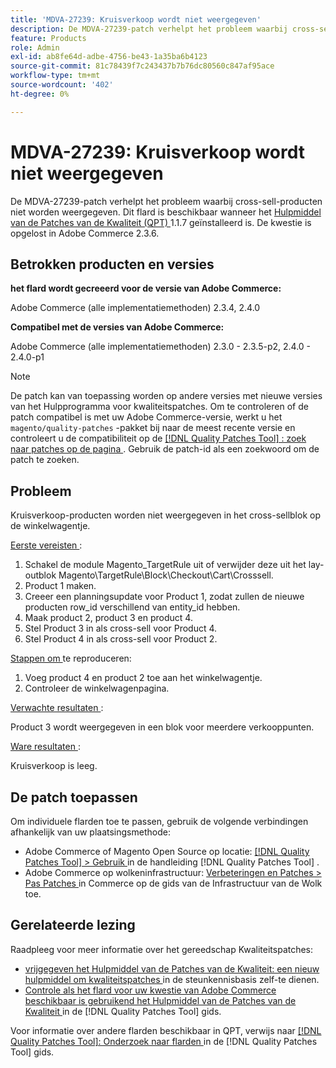```yaml
---
title: 'MDVA-27239: Kruisverkoop wordt niet weergegeven'
description: De MDVA-27239-patch verhelpt het probleem waarbij cross-sell-producten niet worden weergegeven. Deze patch is beschikbaar wanneer [Quality Patches Tool (QPT)] (https://experienceleague.adobe.com/en/docs/commerce-knowledge-base/kb/announcements/commerce-announcements/magento-quality-patches-released-new-tool-to-self-serve-quality-patches) 1.1.7 is geïnstalleerd. De kwestie is opgelost in Adobe Commerce 2.3.6.
feature: Products
role: Admin
exl-id: ab8fe64d-adbe-4756-be43-1a35ba6b4123
source-git-commit: 81c78439f7c243437b7b76dc80560c847af95ace
workflow-type: tm+mt
source-wordcount: '402'
ht-degree: 0%

---
```


# MDVA-27239: Kruisverkoop wordt niet weergegeven

De MDVA-27239-patch verhelpt het probleem waarbij cross-sell-producten niet worden weergegeven. Dit flard is beschikbaar wanneer het [ Hulpmiddel van de Patches van de Kwaliteit (QPT) ](https://experienceleague.adobe.com/en/docs/commerce-knowledge-base/kb/announcements/commerce-announcements/magento-quality-patches-released-new-tool-to-self-serve-quality-patches) 1.1.7 geïnstalleerd is. De kwestie is opgelost in Adobe Commerce 2.3.6.

## Betrokken producten en versies

**het flard wordt gecreeerd voor de versie van Adobe Commerce:**

Adobe Commerce (alle implementatiemethoden) 2.3.4, 2.4.0

**Compatibel met de versies van Adobe Commerce:**

Adobe Commerce (alle implementatiemethoden) 2.3.0 - 2.3.5-p2, 2.4.0 - 2.4.0-p1

>[!NOTE]
>
>De patch kan van toepassing worden op andere versies met nieuwe versies van het Hulpprogramma voor kwaliteitspatches. Om te controleren of de patch compatibel is met uw Adobe Commerce-versie, werkt u het `magento/quality-patches` -pakket bij naar de meest recente versie en controleert u de compatibiliteit op de [[!DNL Quality Patches Tool] : zoek naar patches op de pagina ](https://experienceleague.adobe.com/en/docs/commerce-knowledge-base/kb/announcements/commerce-announcements/magento-quality-patches-released-new-tool-to-self-serve-quality-patches) . Gebruik de patch-id als een zoekwoord om de patch te zoeken.

## Probleem

Kruisverkoop-producten worden niet weergegeven in het cross-sellblok op de winkelwagentje.

<u> Eerste vereisten </u>:

1. Schakel de module Magento_TargetRule uit of verwijder deze uit het lay-outblok Magento\TargetRule\Block\Checkout\Cart\Crosssell.
1. Product 1 maken.
1. Creeer een planningsupdate voor Product 1, zodat zullen de nieuwe producten row_id verschillend van entity_id hebben.
1. Maak product 2, product 3 en product 4.
1. Stel Product 3 in als cross-sell voor Product 4.
1. Stel Product 4 in als cross-sell voor Product 2.

<u> Stappen om </u> te reproduceren:

1. Voeg product 4 en product 2 toe aan het winkelwagentje.
1. Controleer de winkelwagenpagina.

<u> Verwachte resultaten </u>:

Product 3 wordt weergegeven in een blok voor meerdere verkooppunten.

<u> Ware resultaten </u>:

Kruisverkoop is leeg.

## De patch toepassen

Om individuele flarden toe te passen, gebruik de volgende verbindingen afhankelijk van uw plaatsingsmethode:

* Adobe Commerce of Magento Open Source op locatie: [[!DNL Quality Patches Tool]  > Gebruik ](/help/tools/quality-patches-tool/usage.md) in de handleiding [!DNL Quality Patches Tool] .
* Adobe Commerce op wolkeninfrastructuur: [ Verbeteringen en Patches > Pas Patches ](https://experienceleague.adobe.com/docs/commerce-cloud-service/user-guide/develop/upgrade/apply-patches.html) in Commerce op de gids van de Infrastructuur van de Wolk toe.

## Gerelateerde lezing

Raadpleeg voor meer informatie over het gereedschap Kwaliteitspatches:

* [ vrijgegeven het Hulpmiddel van de Patches van de Kwaliteit: een nieuw hulpmiddel om kwaliteitspatches ](https://experienceleague.adobe.com/en/docs/commerce-knowledge-base/kb/announcements/commerce-announcements/magento-quality-patches-released-new-tool-to-self-serve-quality-patches) in de steunkennisbasis zelf-te dienen.
* [ Controle als het flard voor uw kwestie van Adobe Commerce beschikbaar is gebruikend het Hulpmiddel van de Patches van de Kwaliteit ](/help/tools/quality-patches-tool/patches-available-in-qpt/check-patch-for-magento-issue-with-magento-quality-patches.md) in de [!DNL Quality Patches Tool] gids.

Voor informatie over andere flarden beschikbaar in QPT, verwijs naar [[!DNL Quality Patches Tool]: Onderzoek naar flarden ](https://experienceleague.adobe.com/tools/commerce-quality-patches/index.html) in de [!DNL Quality Patches Tool] gids.
